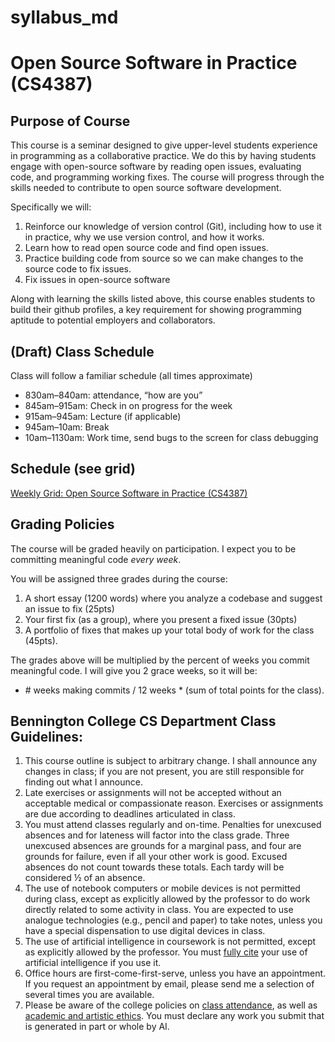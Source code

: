 # syllabus_md
# Open Source Software in Practice (CS4387)

## Purpose of Course

This course is a seminar designed to give upper-level students experience in programming as a collaborative practice. We do this by having students engage with open-source software by reading open issues, evaluating code, and programming working fixes. The course will progress through the skills needed to contribute to open source software development. 

Specifically we will:

1. Reinforce our knowledge of version control (Git), including how to use it in practice, why we use version control, and how it works.  
2. Learn how to read open source code and find open issues.  
3. Practice building code from source so we can make changes to the source code to fix issues.  
4. Fix issues in open-source software

Along with learning the skills listed above, this course enables students to build their github profiles, a key requirement for showing programming aptitude to potential employers and collaborators.

## (Draft) Class Schedule

Class will follow a familiar schedule (all times approximate)

- 830am–840am: attendance, “how are you”  
- 845am–915am: Check in on progress for the week  
- 915am–945am: Lecture (if applicable)  
- 945am–10am: Break  
- 10am–1130am: Work time, send bugs to the screen for class debugging

## Schedule (see grid)

[Weekly Grid: Open Source Software in Practice (CS4387)](https://docs.google.com/spreadsheets/d/1yWwf-fh3PES6CIb6Tr_0IHoXCXhu7YPrcLnqztgNYm0/edit?gid=0#gid=0)

## Grading Policies

The course will be graded heavily on participation. I expect you to be committing meaningful code *every week*. 

You will be assigned three grades during the course:

1. A short essay (1200 words) where you analyze a codebase and suggest an issue to fix (25pts)  
2. Your first fix (as a group), where you present a fixed issue (30pts)  
3. A portfolio of fixes that makes up your total body of work for the class (45pts).

The grades above will be multiplied by the percent of weeks you commit meaningful code. I will give you 2 grace weeks, so it will be:

-  \# weeks making commits / 12 weeks \* (sum of total points for the class).

## Bennington College CS Department Class Guidelines:

1. This course outline is subject to arbitrary change. I shall announce any changes in class; if you are not present, you are still responsible for finding out what I announce.  
2. Late exercises or assignments will not be accepted without an acceptable medical or compassionate reason. Exercises or assignments are due according to deadlines articulated in class.  
3. You must attend classes regularly and on-time. Penalties for unexcused absences and for lateness will factor into the class grade. Three unexcused absences are grounds for a marginal pass, and four are grounds for failure, even if all your other work is good. Excused absences do not count towards these totals. Each tardy will be considered ½ of an absence.  
4. The use of notebook computers or mobile devices is not permitted during class, except as explicitly allowed by the professor to do work directly related to some activity in class. You are expected to use analogue technologies (e.g., pencil and paper) to take notes, unless you have a special dispensation to use digital devices in class.  
5. The use of artificial intelligence in coursework is not permitted, except as explicitly allowed by the professor. You must [fully cite](https://www.chicagomanualofstyle.org/qanda/data/faq/topics/Documentation/faq0422.html) your use of artificial intelligence if you use it.  
6. Office hours are first-come-first-serve, unless you have an appointment. If you request an appointment by email, please send me a selection of several times you are available.  
7. Please be aware of the college policies on [class attendance](https://www.bennington.edu/current-students/student-handbook/academics-and-field-work-term/class-attendance), as well as [academic and artistic ethics](https://www.bennington.edu/current-students/student-handbook/academics-and-field-work-term/academic-and-artistic-ethics-policy). You must declare any work you submit that is generated in part or whole by AI.


